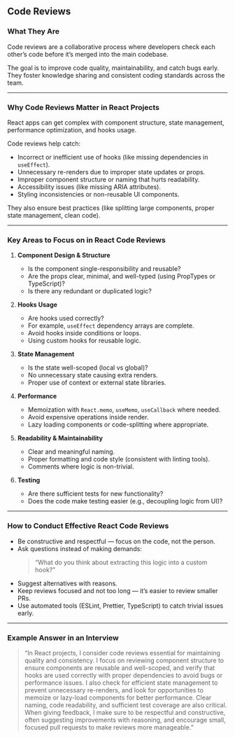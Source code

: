 ## Code Reviews

### What They Are

Code reviews are a collaborative process where developers check each other’s code before it’s merged into the main codebase.

The goal is to improve code quality, maintainability, and catch bugs early.
They foster knowledge sharing and consistent coding standards across the team.

---

### Why Code Reviews Matter in React Projects

React apps can get complex with component structure, state management, performance optimization, and hooks usage.

Code reviews help catch:

- Incorrect or inefficient use of hooks (like missing dependencies in `useEffect`).
- Unnecessary re-renders due to improper state updates or props.
- Improper component structure or naming that hurts readability.
- Accessibility issues (like missing ARIA attributes).
- Styling inconsistencies or non-reusable UI components.

They also ensure best practices (like splitting large components, proper state management, clean code).

---

### Key Areas to Focus on in React Code Reviews

1. **Component Design & Structure**

   - Is the component single-responsibility and reusable?
   - Are the props clear, minimal, and well-typed (using PropTypes or TypeScript)?
   - Is there any redundant or duplicated logic?

2. **Hooks Usage**

   - Are hooks used correctly?
   - For example, `useEffect` dependency arrays are complete.
   - Avoid hooks inside conditions or loops.
   - Using custom hooks for reusable logic.

3. **State Management**

   - Is the state well-scoped (local vs global)?
   - No unnecessary state causing extra renders.
   - Proper use of context or external state libraries.

4. **Performance**

   - Memoization with `React.memo`, `useMemo`, `useCallback` where needed.
   - Avoid expensive operations inside render.
   - Lazy loading components or code-splitting where appropriate.

5. **Readability & Maintainability**

   - Clear and meaningful naming.
   - Proper formatting and code style (consistent with linting tools).
   - Comments where logic is non-trivial.

6. **Testing**
   - Are there sufficient tests for new functionality?
   - Does the code make testing easier (e.g., decoupling logic from UI)?

---

### How to Conduct Effective React Code Reviews

- Be constructive and respectful — focus on the code, not the person.
- Ask questions instead of making demands:
  > “What do you think about extracting this logic into a custom hook?”
- Suggest alternatives with reasons.
- Keep reviews focused and not too long — it’s easier to review smaller PRs.
- Use automated tools (ESLint, Prettier, TypeScript) to catch trivial issues early.

---

### Example Answer in an Interview

> “In React projects, I consider code reviews essential for maintaining quality and consistency. I focus on reviewing component structure to ensure components are reusable and well-scoped, and verify that hooks are used correctly with proper dependencies to avoid bugs or performance issues. I also check for efficient state management to prevent unnecessary re-renders, and look for opportunities to memoize or lazy-load components for better performance. Clear naming, code readability, and sufficient test coverage are also critical. When giving feedback, I make sure to be respectful and constructive, often suggesting improvements with reasoning, and encourage small, focused pull requests to make reviews more manageable.”

